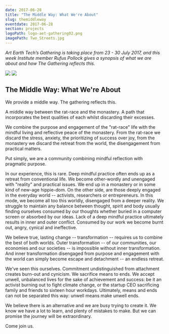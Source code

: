 ```yaml
---
date: 2017-06-28
title: "The Middle Way: What We're About"
slug: themiddleway
eventdate: 2017-06-28
section: projects
logoPath: logo-aet-gathering02.png
imagePath: Two_Streets.jpg
---
```


*Art Earth Tech’s Gathering is taking place from 23 - 30 July 2017, and this week Institute member Rufus Pollock gives a synopsis of what we are about and how The Gathering reflects this.*



<img src="/images/Man_Walking.jpg">

<img src="/images/Two_Streets.jpg">


## The Middle Way: What We're About

We provide a middle way. The gathering reflects this.

A middle way between the rat-race and the monastery. A path that incorporates the best qualities of each whilst discarding their excesses.

We combine the purpose and engagement of the "rat-race" life with the mindful living and reflective peace of the monastery. From the rat-race we discard the stress, anxiety, the prioritizing of success over joy, from the monastery we discard the retreat from the world, the disengagement from practical matters.

Put simply, we are a community combining mindful reflection with pragmatic purpose.

In our experience, this is rare. Deep mindful practice often ends up as a retreat from conventional life. We become other-wordly and unengaged with "reality" and practical issues. We end up in a monastery or in some kind of new-age hippie-dom. On the other side, are those deeply engaged in the everyday world -- activists, researchers or entrepreneurs. In this mode, we become all too this worldly, disengaged from a deeper reality. We struggle to maintain any balance between thought, spirit and body usually finding ourselves consumed by our thoughts whether buried in a computer screen or absorbed by our ideas. Lack of a deep mindful practice ultimately results in inner and outer conflict. Consumed by our work we become burnt out, angry, cynical and ineffective.

We believe true, lasting change -- transformation -- requires us to combine the best of both worlds. Outer transformation -- of our communities, our economies and our societies -- is impossible without inner transformation. And inner transformation disengaged from purpose and engagement with the world can simply become escape and detachment -- an endless retreat.

We've seen this ourselves. Commitment undistinguished from attachment creates burn-out and cynicism. We sacrifice means to ends. We accept unwell, unbalanced lives for the sake of achievement and success: be it an activist burning out to fight climate change, or the startup CEO sacrificing family and friends to sixteen hour workdays. Ultimately, means and ends can not be separated this way: unwell means make unwell ends.

We believe there is an alternative and we are busy trying to create it. We know we have a lot to learn, and plenty of mistakes to make. But we can promise the journey will be extraordinary.

Come join us.
